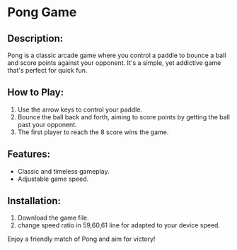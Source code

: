 # Pong Game

## Description:
Pong is a classic arcade game where you control a paddle to bounce a ball and score points against your opponent. It's a simple, yet addictive game that's perfect for quick fun.

## How to Play:
1. Use the arrow keys to control your paddle.
2. Bounce the ball back and forth, aiming to score points by getting the ball past your opponent.
3. The first player to reach the 8 score wins the game.

## Features:
- Classic and timeless gameplay.
- Adjustable game speed.

## Installation:
1. Download the game file.
2. change speed ratio in 59,60,61 line for adapted to your device speed.

Enjoy a friendly match of Pong and aim for victory!

